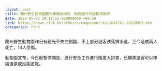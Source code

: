 ```yaml
---
layout: post
title: 蘭州野生動物園觀光車翻側兩死　動物園今日起暫停開放
date: 2022-05-03 10:18:53.000000000 +08:00
link: https://news.rthk.hk/rthk/ch/component/k2/1646761-20220503.htm
categories: rthk
---
```


蘭州野生動物園昨日有觀光車失控側翻，車上部分遊客跌落排水道，至今造成兩人死亡，14人受傷。

動物園宣布，今日起暫停開放，進行安全工作進行隱患大排查，已購票遊客可以申請退票或延期遊覽。
